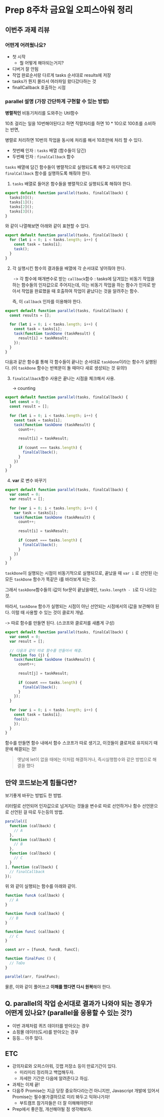 # Prep 8주차 금요일 오피스아워 정리

## 이번주 과제 리뷰

### 어떤게 어려웠나요?

- 첫 시작
  - 뭘 어떻게 해야되는거지?
- 디버거 잘 안됨
- 작업 완료순서랑 다르게 tasks 순서대로 results에 저장
- tasks가 뭔지 몰라서 여러파일 왔다갔다하는 것
- finallCallback 호출하는 시점



### parallel 설명 (가장 간단하게 구현할 수 있는 방법)

**병렬적인** 비동기처리를 도와주는 Util함수

10초 걸리는 일을 10번해야된다고 하면 직렬처리를 하면 10 * 10으로 100초를 소비하는 반면,

병렬로 처리하면 10번의 작업을 동시에 처리를 해서 10초만에 처리 할 수 있다.

- 첫번째 인자 : `tasks` 배열 (함수들이 담긴)
- 두번째 인자 : `finalCallback` 함수

`tasks` 배열에 담긴 함수들이 병렬적으로 실행되도록 해주고 마지막으로 `finalCallback` 함수를 실행하도록 해줘야 한다.



1. `tasks` 배열로 들어온 함수들을 병렬적으로 실행되도록 해줘야 한다.

```js
export default function parallel(tasks, finalCallback) {
  tasks[0]();
  tasks[1]();
  tasks[2]();
  tasks[3]();
}
```

와 같이 나열해보면 아래와 같이 표현할 수 있다.

```js
export default function parallel(tasks, finalCallback) {
  for (let i = 0; i < tasks.length; i++) {
    const task = tasks[i];
    task();
  }
}
```



2. 각 실행시킨 함수의 결과들을 배열에 각 순서대로 넣어줘야 한다.

   ​	-> 각 함수에 매개변수로 받는 `callback`함수 :  tasks에 담겨있는 비동기 작업을 하는 함수들의 인자값으로 주어지는데, 이는 비동기 작업을 하는 함수가 인자로 받아서 작업을 완료했을 때 호출하여 작업이 끝났다는 것을 알려주는 함수.

   즉, 이 `callback` 인자를 이용해야 한다.

```js
export default function parallel(tasks, finalCallback) {
  const results = [];
  
  for (let i = 0; i < tasks.length; i++) {
    const task = tasks[i];
    task(function taskDone (taskResult) {
      result[i] = taskResult;
    });
  }
}
```

다음과 같은 함수를 통해 각 함수들이 끝나는 순서대로 `taskDone`이라는 함수가 실행된다. (이 `taskDone` 함수는 반복문이 돌 때마다 새로 생성되는 것 유의!)

3. `finalCallback`함수 사용은 끝나는 시점을 체크해서 사용.

   -> counting

```js
export default function parallel(tasks, finalCallback) {
  let const = 0;
  const result = [];
  
  for (let i = 0; i < tasks.length; i++) {
    const task = tasks[i];
    task(function taskDone (taskResult) {
      count++;
      
      result[i] = taskResult;
      
      if (count === tasks.length) {
        finalCallback();
      }
    })
  }
}
```



4. **var** 로 변수 바꾸기

```js
export default function parallel(tasks, finalCallback) {
  var const = 0;
  var result = [];
  
  for (var i = 0; i < tasks.length; i++) {
    var task = tasks[i];
    task(function taskDone (taskResult) {
      count++;
      
      result[i] = taskResult;
      
      if (count === tasks.length) {
        finalCallback();
      }
    })
  }
}
```

`taskDone`이 실행되는 시점이 비동기적으로 실행되므로, 끝났을 때 `var i` 로 선언된 i는 모든 `taskDone` 함수가 똑같은 i를 바라보게 되는 것.

그래서 `taskDone`함수들의 i값이 for문이 끝났을때인, `tasks.length - 1`로 다 나오는 것.

따라서, `taskDone` 함수가 실행되는 시점이 아닌 선언되는 시점에서의 i값을 보관해야 된다. 이럴 때 사용할 수 있는 것이 클로저 개념.

 -> 따로 함수를 만들면 된다. (스코프와 클로저를 새롭게 구성)

```js
export default function parallel(tasks, finalCallback) {
  var const = 0;
  var result = [];
  
  // 다음과 같이 따로 함수를 만들어서 해결.
  function foo (j) {
    task(function taskDone (taskResult) {
      count++;
      
      result[j] = taskResult;
      
      if (count === tasks.length) {
        finalCallback();
      }
    });
  }
  
  for (var i = 0; i < tasks.length; i++) {
    const task = tasks[i];
    foo(i);
    });
  }
}
```

함수를 만들면 함수 내에서 함수 스코프가 따로 생기고, 이것들이 클로저로 유지되기 때문에 해결되는 것!

> 옛날에 let이 없을 때에는 이처럼 해결하거나, 즉시실행함수와 같은 방법으로 해결을 했다





## 만약 코드보는게 힘들다면?

보기좋게 바꾸는 방법도 한 방법.

리터럴로 선언되어 인자값으로 넘겨지는 것들을 변수로 따로 선언하거나 함수 선언문으로 선언된 걸 따로 두는등의 방법.

```js
parallel([
  function (callback) {
    // A
  },
  function (callback) {
    // B
  },
  function (callback) {
    // C
  }
], function (callback) {
  // finalCallback
});
```

위 와 같이 실행되는 함수를 아래와 같이.

```js
function funcA (callback) {
  // A
}

function funcB (callback) {
  // B
}

function funcC (callback) {
  // C
}

const arr = [funcA, funcB, funcC];

function finalFunc () {
  // ToDo
}

parallel(arr, finalFunc);
```

물론, 이와 같이 풀어쓰고 **이해를 했다면 다시 원복**해야 한다.



## Q. parallel의 작업 순서대로 결과가 나와야 되는 경우가 어떤게 있나요? (parallel을 응용할 수 있는 것?)

- 이번 과제처럼 퀴즈 데이터를 받아오는 경우
- 쇼핑몰 데이터(도서)를 받아오는 경우
- 등등... 아주 많다.



## ETC

- 강의자료와 오피스아워, 깃랩 저장소 등이 만료기간이 있다.
  - 미리미리 정리하고 백업해두자.
  - 자세한 기간은 다음에 알려준다고 하심.
- 과제는 이제 끝!
- 다음주 Promise는 지금 당장 중요하다라는건 아니지만, Javascript 개발에 있어서 Promise는 필수불가결하므로 미리 봐두고 익혀나가자!
  - 부트캠프 참가자들은 더 잘 이해해야한다!
- Prep에서 좋은점, 개선해야될 점 생각해보자. 



